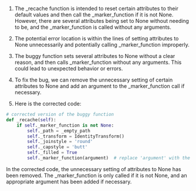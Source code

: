 1. The _recache function is intended to reset certain attributes to their default values and then call the _marker_function if it is not None. However, there are several attributes being set to None without needing to be, and the _marker_function is called without any arguments.

2. The potential error location is within the lines of setting attributes to None unnecessarily and potentially calling _marker_function improperly.

3. The buggy function sets several attributes to None without a clear reason, and then calls _marker_function without any arguments. This could lead to unexpected behavior or errors.

4. To fix the bug, we can remove the unnecessary setting of certain attributes to None and add an argument to the _marker_function call if necessary.

5. Here is the corrected code:

```python
# corrected version of the buggy function
def _recache(self):
    if self._marker_function is not None:
        self._path = _empty_path
        self._transform = IdentityTransform()
        self._joinstyle = 'round'
        self._capstyle = 'butt'
        self._filled = True
        self._marker_function(argument)  # replace 'argument' with the appropriate argument for the _marker_function
```

In the corrected code, the unnecessary setting of attributes to None has been removed. The _marker_function is only called if it is not None, and an appropriate argument has been added if necessary.
